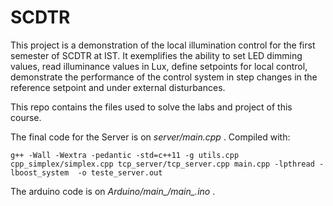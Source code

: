 # SCDTR 
This project is a demonstration of the local illumination control for the first semester of SCDTR at IST. It exemplifies the ability to set LED dimming values, read illuminance values in Lux, define setpoints for local control, demonstrate the performance of the control system in step changes in the reference setpoint and under external disturbances.

This repo contains the files used to solve the labs and project of this course.

The final code for the Server is on  *server/main.cpp*  .
Compiled with:

```
g++ -Wall -Wextra -pedantic -std=c++11 -g utils.cpp cpp_simplex/simplex.cpp tcp_server/tcp_server.cpp main.cpp -lpthread -lboost_system  -o teste_server.out
```
The arduino code is on *Arduino/main_/main_.ino* .

